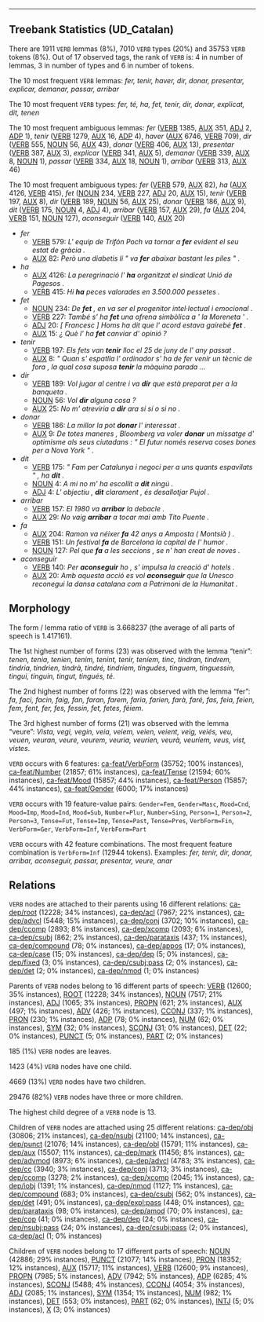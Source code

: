 

--------------------------------------------------------------------------------

## Treebank Statistics (UD_Catalan)

There are 1911 `VERB` lemmas (8%), 7010 `VERB` types (20%) and 35753 `VERB` tokens (8%).
Out of 17 observed tags, the rank of `VERB` is: 4 in number of lemmas, 3 in number of types and 6 in number of tokens.

The 10 most frequent `VERB` lemmas: <em>fer, tenir, haver, dir, donar, presentar, explicar, demanar, passar, arribar</em>

The 10 most frequent `VERB` types:  <em>fer, té, ha, fet, tenir, dir, donar, explicat, dit, tenen</em>

The 10 most frequent ambiguous lemmas: <em>fer</em> ([VERB]() 1385, [AUX]() 351, [ADJ]() 2, [ADP]() 1), <em>tenir</em> ([VERB]() 1279, [AUX]() 16, [ADP]() 4), <em>haver</em> ([AUX]() 6746, [VERB]() 709), <em>dir</em> ([VERB]() 555, [NOUN]() 56, [AUX]() 43), <em>donar</em> ([VERB]() 406, [AUX]() 13), <em>presentar</em> ([VERB]() 387, [AUX]() 3), <em>explicar</em> ([VERB]() 341, [AUX]() 5), <em>demanar</em> ([VERB]() 339, [AUX]() 8, [NOUN]() 1), <em>passar</em> ([VERB]() 334, [AUX]() 18, [NOUN]() 1), <em>arribar</em> ([VERB]() 313, [AUX]() 46)

The 10 most frequent ambiguous types:  <em>fer</em> ([VERB]() 579, [AUX]() 82), <em>ha</em> ([AUX]() 4126, [VERB]() 415), <em>fet</em> ([NOUN]() 234, [VERB]() 227, [ADJ]() 20, [AUX]() 15), <em>tenir</em> ([VERB]() 197, [AUX]() 8), <em>dir</em> ([VERB]() 189, [NOUN]() 56, [AUX]() 25), <em>donar</em> ([VERB]() 186, [AUX]() 9), <em>dit</em> ([VERB]() 175, [NOUN]() 4, [ADJ]() 4), <em>arribar</em> ([VERB]() 157, [AUX]() 29), <em>fa</em> ([AUX]() 204, [VERB]() 151, [NOUN]() 127), <em>aconseguir</em> ([VERB]() 140, [AUX]() 20)


* <em>fer</em>
  * [VERB]() 579: <em>L' equip de Trifón Poch va tornar a <b>fer</b> evident el seu estat de gràcia .</em>
  * [AUX]() 82: <em>Però una diabetis li " va <b>fer</b> abaixar bastant les piles " .</em>
* <em>ha</em>
  * [AUX]() 4126: <em>La peregrinació l' <b>ha</b> organitzat el sindicat Unió de Pagesos .</em>
  * [VERB]() 415: <em>Hi <b>ha</b> peces valorades en 3.500.000 pessetes .</em>
* <em>fet</em>
  * [NOUN]() 234: <em>De <b>fet</b> , en va ser el progenitor intel·lectual i emocional .</em>
  * [VERB]() 227: <em>També s' ha <b>fet</b> una ofrena simbòlica a ' la Moreneta ' .</em>
  * [ADJ]() 20: <em>[ Francesc ] Homs ha dit que l' acord estava gairebé <b>fet</b> .</em>
  * [AUX]() 15: <em>¿ Què l' ha <b>fet</b> canviar d' opinió ?</em>
* <em>tenir</em>
  * [VERB]() 197: <em>Els fets van <b>tenir</b> lloc el 25 de juny de l' any passat .</em>
  * [AUX]() 8: <em>" Quan s' espatlla l' ordinador s' ha de fer venir un tècnic de fora , la qual cosa suposa <b>tenir</b> la màquina parada ...</em>
* <em>dir</em>
  * [VERB]() 189: <em>Vol jugar al centre i va <b>dir</b> que està preparat per a la banqueta .</em>
  * [NOUN]() 56: <em>Vol <b>dir</b> alguna cosa ?</em>
  * [AUX]() 25: <em>No m' atreviria a <b>dir</b> ara si sí o si no .</em>
* <em>donar</em>
  * [VERB]() 186: <em>La millor la pot <b>donar</b> l' interessat .</em>
  * [AUX]() 9: <em>De totes maneres , Bloomberg va voler <b>donar</b> un missatge d' optimisme als seus ciutadans : " El futur només reserva coses bones per a Nova York " .</em>
* <em>dit</em>
  * [VERB]() 175: <em>" Fam per Catalunya i negoci per a uns quants espavilats " , ha <b>dit</b> .</em>
  * [NOUN]() 4: <em>A mi no m' ha escollit a <b>dit</b> ningú .</em>
  * [ADJ]() 4: <em>L' objectiu , <b>dit</b> clarament , és desallotjar Pujol .</em>
* <em>arribar</em>
  * [VERB]() 157: <em>El 1980 va <b>arribar</b> la debacle .</em>
  * [AUX]() 29: <em>No vaig <b>arribar</b> a tocar mai amb Tito Puente .</em>
* <em>fa</em>
  * [AUX]() 204: <em>Ramon va néixer <b>fa</b> 42 anys a Amposta ( Montsià ) .</em>
  * [VERB]() 151: <em>Un festival <b>fa</b> de Barcelona la capital de l' humor .</em>
  * [NOUN]() 127: <em>Pel que <b>fa</b> a les seccions , se n' han creat de noves .</em>
* <em>aconseguir</em>
  * [VERB]() 140: <em>Per <b>aconseguir</b> ho , s' impulsa la creació d' hotels .</em>
  * [AUX]() 20: <em>Amb aquesta acció es vol <b>aconseguir</b> que la Unesco reconegui la dansa catalana com a Patrimoni de la Humanitat .</em>

## Morphology

The form / lemma ratio of `VERB` is 3.668237 (the average of all parts of speech is 1.417161).

The 1st highest number of forms (23) was observed with the lemma “tenir”: <em>tenen, tenia, tenien, tenim, tenint, tenir, teníem, tinc, tindran, tindrem, tindria, tindrien, tindrà, tindré, tindríem, tingudes, tinguem, tinguessin, tingui, tinguin, tingut, tingués, té</em>.

The 2nd highest number of forms (22) was observed with the lemma “fer”: <em>fa, faci, facin, faig, fan, faran, farem, faria, farien, farà, faré, fas, feia, feien, fem, fent, fer, fes, fessin, fet, fetes, fèiem</em>.

The 3rd highest number of forms (21) was observed with the lemma “veure”: <em>Vista, vegi, vegin, veia, veiem, veien, veient, veig, veiés, veu, veuen, veuran, veure, veurem, veuria, veurien, veurà, veuríem, veus, vist, vistes</em>.

`VERB` occurs with 6 features: [ca-feat/VerbForm]() (35752; 100% instances), [ca-feat/Number]() (21857; 61% instances), [ca-feat/Tense]() (21594; 60% instances), [ca-feat/Mood]() (15857; 44% instances), [ca-feat/Person]() (15857; 44% instances), [ca-feat/Gender]() (6000; 17% instances)

`VERB` occurs with 19 feature-value pairs: `Gender=Fem`, `Gender=Masc`, `Mood=Cnd`, `Mood=Imp`, `Mood=Ind`, `Mood=Sub`, `Number=Plur`, `Number=Sing`, `Person=1`, `Person=2`, `Person=3`, `Tense=Fut`, `Tense=Imp`, `Tense=Past`, `Tense=Pres`, `VerbForm=Fin`, `VerbForm=Ger`, `VerbForm=Inf`, `VerbForm=Part`

`VERB` occurs with 42 feature combinations.
The most frequent feature combination is `VerbForm=Inf` (12944 tokens).
Examples: <em>fer, tenir, dir, donar, arribar, aconseguir, passar, presentar, veure, anar</em>


## Relations

`VERB` nodes are attached to their parents using 16 different relations: [ca-dep/root]() (12228; 34% instances), [ca-dep/acl]() (7967; 22% instances), [ca-dep/advcl]() (5448; 15% instances), [ca-dep/conj]() (3702; 10% instances), [ca-dep/ccomp]() (2893; 8% instances), [ca-dep/xcomp]() (2093; 6% instances), [ca-dep/csubj]() (862; 2% instances), [ca-dep/parataxis]() (437; 1% instances), [ca-dep/compound]() (78; 0% instances), [ca-dep/appos]() (17; 0% instances), [ca-dep/case]() (15; 0% instances), [ca-dep/dep]() (5; 0% instances), [ca-dep/fixed]() (3; 0% instances), [ca-dep/csubj:pass]() (2; 0% instances), [ca-dep/det]() (2; 0% instances), [ca-dep/nmod]() (1; 0% instances)

Parents of `VERB` nodes belong to 16 different parts of speech: [VERB]() (12600; 35% instances), [ROOT]() (12228; 34% instances), [NOUN]() (7517; 21% instances), [ADJ]() (1065; 3% instances), [PROPN]() (621; 2% instances), [AUX]() (497; 1% instances), [ADV]() (426; 1% instances), [CCONJ]() (337; 1% instances), [PRON]() (230; 1% instances), [ADP]() (78; 0% instances), [NUM]() (62; 0% instances), [SYM]() (32; 0% instances), [SCONJ]() (31; 0% instances), [DET]() (22; 0% instances), [PUNCT]() (5; 0% instances), [PART]() (2; 0% instances)

185 (1%) `VERB` nodes are leaves.

1423 (4%) `VERB` nodes have one child.

4669 (13%) `VERB` nodes have two children.

29476 (82%) `VERB` nodes have three or more children.

The highest child degree of a `VERB` node is 13.

Children of `VERB` nodes are attached using 25 different relations: [ca-dep/obj]() (30806; 21% instances), [ca-dep/nsubj]() (21100; 14% instances), [ca-dep/punct]() (21076; 14% instances), [ca-dep/obl]() (15791; 11% instances), [ca-dep/aux]() (15507; 11% instances), [ca-dep/mark]() (11456; 8% instances), [ca-dep/advmod]() (8973; 6% instances), [ca-dep/advcl]() (4783; 3% instances), [ca-dep/cc]() (3940; 3% instances), [ca-dep/conj]() (3713; 3% instances), [ca-dep/ccomp]() (3278; 2% instances), [ca-dep/xcomp]() (2045; 1% instances), [ca-dep/iobj]() (1391; 1% instances), [ca-dep/nmod]() (1127; 1% instances), [ca-dep/compound]() (683; 0% instances), [ca-dep/csubj]() (562; 0% instances), [ca-dep/det]() (491; 0% instances), [ca-dep/expl:pass]() (448; 0% instances), [ca-dep/parataxis]() (98; 0% instances), [ca-dep/amod]() (70; 0% instances), [ca-dep/cop]() (41; 0% instances), [ca-dep/dep]() (24; 0% instances), [ca-dep/nsubj:pass]() (24; 0% instances), [ca-dep/csubj:pass]() (2; 0% instances), [ca-dep/acl]() (1; 0% instances)

Children of `VERB` nodes belong to 17 different parts of speech: [NOUN]() (42886; 29% instances), [PUNCT]() (21077; 14% instances), [PRON]() (18352; 12% instances), [AUX]() (15717; 11% instances), [VERB]() (12600; 9% instances), [PROPN]() (7985; 5% instances), [ADV]() (7942; 5% instances), [ADP]() (6285; 4% instances), [SCONJ]() (5488; 4% instances), [CCONJ]() (4054; 3% instances), [ADJ]() (2085; 1% instances), [SYM]() (1354; 1% instances), [NUM]() (982; 1% instances), [DET]() (553; 0% instances), [PART]() (62; 0% instances), [INTJ]() (5; 0% instances), [X]() (3; 0% instances)

